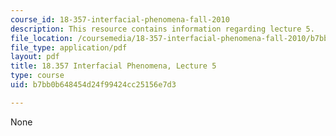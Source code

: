 ```yaml
---
course_id: 18-357-interfacial-phenomena-fall-2010
description: This resource contains information regarding lecture 5.
file_location: /coursemedia/18-357-interfacial-phenomena-fall-2010/b7bb0b648454d24f99424cc25156e7d3_MIT18_357F10_Lecture5.pdf
file_type: application/pdf
layout: pdf
title: 18.357 Interfacial Phenomena, Lecture 5
type: course
uid: b7bb0b648454d24f99424cc25156e7d3

---
```

None